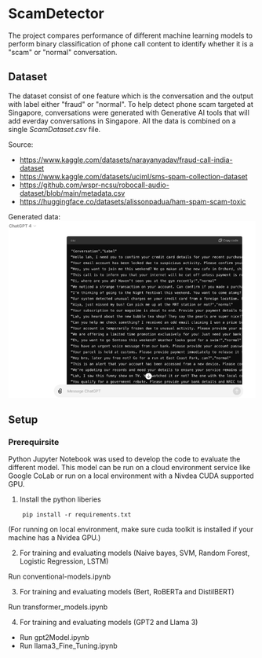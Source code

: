 # ScamDetector
The project compares performance of different machine learning models to perform binary classification of phone call content to identify whether it is a "scam" or "normal" conversation. 

## Dataset
The dataset consist of one feature which is the conversation and the output with label either "fraud" or "normal". To help detect phone scam targeted at Singapore, conversations were generated with Generative AI tools that will add everday conversations in Singapore. All the data is combined on a single *ScamDataset.csv* file.

Source:
- https://www.kaggle.com/datasets/narayanyadav/fraud-call-india-dataset
- https://www.kaggle.com/datasets/uciml/sms-spam-collection-dataset
- https://github.com/wspr-ncsu/robocall-audio-dataset/blob/main/metadata.csv
- https://huggingface.co/datasets/alissonpadua/ham-spam-scam-toxic

Generated data:
![alt text](readme_images/image.png)

## Setup
### Prerequirsite
Python Jupyter Notebook was used to develop the code to evaluate the different model. This model can be run on a cloud environment service like Google CoLab or run on a local environment with a Nivdea CUDA supported GPU.

1. Install the python liberies

``` 
    pip install -r requirements.txt
```

(For running on local environment, make sure cuda toolkit is installed if your machine has a Nvidea GPU.)

2. For training and evaluating models (Naive bayes, SVM, Random Forest, Logistic Regression, LSTM)

Run conventional-models.ipynb

3. For training and evaluating models (Bert, RoBERTa and DistilBERT)

Run transformer_models.ipynb

4. For training and evaluating models (GPT2 and Llama 3)

- Run gpt2Model.ipynb
- Run llama3_Fine_Tuning.ipynb



